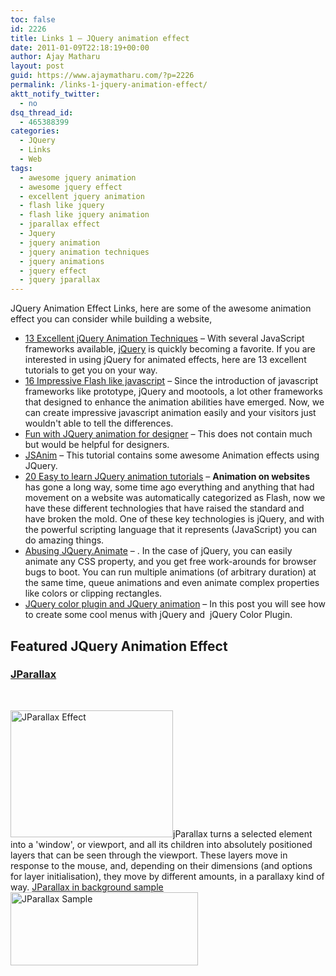 ```yaml
---
toc: false
id: 2226
title: Links 1 – JQuery animation effect
date: 2011-01-09T22:18:19+00:00
author: Ajay Matharu
layout: post
guid: https://www.ajaymatharu.com/?p=2226
permalink: /links-1-jquery-animation-effect/
aktt_notify_twitter:
  - no
dsq_thread_id:
  - 465388399
categories:
  - JQuery
  - Links
  - Web
tags:
  - awesome jquery animation
  - awesome jquery effect
  - excellent jquery animation
  - flash like jquery
  - flash like jquery animation
  - jparallax effect
  - Jquery
  - jquery animation
  - jquery animation techniques
  - jquery animations
  - jquery effect
  - jquery jparallax
---
```

JQuery Animation Effect Links, here are some of the awesome animation effect you can consider while building a website,

  * <a href="https://webdesignledger.com/tutorials/13-excellent-jquery-animation-techniques" target="_blank" title="Excellent JQuery animation techniques">13 Excellent jQuery Animation Techniques</a> &#8211; With several JavaScript frameworks available, <a href="https://jquery.com/" target="_blank" title="JQuery">jQuery</a> is quickly becoming a favorite. If you are interested in using jQuery for animated effects, here are 13 excellent tutorials to get you on your way.
  * <a href="https://www.queness.com/post/456/16-impressive-flash-like-javascript-animation-inspirations-tutorials-and-plugins" target="_blank" title="16 Impressive Flash like JQuery and Javascript tutorials and plugins">16 Impressive Flash like javascript</a> &#8211; Since the introduction of javascript frameworks like prototype, jQuery and mootools, a lot other frameworks that designed to enhance the animation abilities have emerged. Now, we can create impressive javascript animation easily and your visitors just wouldn't able to tell the differences.
  * <a href="https://www.viget.com/inspire/fun-with-jquerys-animation-function/" target="_blank" title="Fun with JQuery Animation">Fun with JQuery animation for designer</a> &#8211; This does not contain much but would be helpful for designers.
  * <a href="https://www.jsanim.com/" target="_blank" title="JSAnim">JSAnim</a> &#8211; This tutorial contains some awesome Animation effects using JQuery.
  * <a href="https://designreviver.com/tutorials/20-easy-to-learn-jquery-animation-tutorials/" target="_blank" title="Easy to learn JQuery animation">20 Easy to learn JQuery animation tutorials</a> &#8211; **Animation on websites** has gone a long way, some time ago everything and anything that had movement on a website was automatically categorized as Flash, now we have these different technologies that have raised the standard and have broken the mold. One of these key technologies is jQuery, and with the powerful scripting language that it represents (JavaScript) you can do amazing things.
  * <a href="https://acko.net/blog/abusing-jquery-animate-for-fun-and-profit-and-bacon" target="_blank" title="Abusing JQuery.Animate">Abusing JQuery.Animate</a> &#8211; . In the case of jQuery, you can easily animate any CSS property, and you get free work-arounds for browser bugs to boot. You can run multiple animations (of arbitrary duration) at the same time, queue animations and even animate complex properties like colors or clipping rectangles.
  * <a href="https://desizntech.info/2009/06/playing-with-jquery-color-plugin-and-color-animation/" target="_blank" title="JQuery color plugin and JQuery animation">JQuery color plugin and JQuery animation</a> &#8211; In this post you will see how to create some cool menus with jQuery and&nbsp; jQuery Color Plugin.

## Featured JQuery Animation Effect

### <a href="https://webdev.stephband.info/parallax.html" target="_blank" title="JParallax - JQuery Animation Plugin">JParallax</a>

<p style="text-align: center;">
  &nbsp;
</p>

<img alt="JParallax Effect" class="size-full wp-image-2227 " height="203" src="https://www.ajaymatharu.com/wp-content/uploads/2010/03/jparallax-effect.png" title="JParallax Effect" width="260" srcset="https://www.ajaymatharu.com/wp-content/uploads/2010/03/jparallax-effect-300x234.png 300w, https://www.ajaymatharu.com/wp-content/uploads/2010/03/jparallax-effect.png 434w" sizes="(max-width: 260px) 100vw, 260px" />jParallax turns a selected element into a 'window', or viewport, and all its children into absolutely positioned layers that can be seen through the viewport. These layers move in response to the mouse, and, depending on their dimensions (and options for layer initialisation), they move by different amounts, in a parallaxy kind of way. <a href="https://css-tricks.com/examples/StarryNightMoving/" target="_blank" title="JParallax in background">JParallax in background sample</a>[<img alt="JParallax Sample" class="size-medium wp-image-2228" height="117" src="https://www.ajaymatharu.com/wp-content/uploads/2010/03/jparallax-300x117.png" title="JParallax Sample" width="300" srcset="https://www.ajaymatharu.com/wp-content/uploads/2010/03/jparallax-300x117.png 300w, https://www.ajaymatharu.com/wp-content/uploads/2010/03/jparallax.png 883w" sizes="(max-width: 300px) 100vw, 300px" />](https://webdev.stephband.info/parallax_demos_type.html)

<div id="_mcePaste" style="overflow: hidden; position: absolute; left: -10000px; top: 0px; width: 1px; height: 1px;">
  <h1>
    13 Excellent jQuery Animation Techniques
  </h1>
</div>

